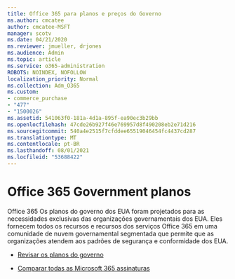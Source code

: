 ```yaml
---
title: Office 365 para planos e preços do Governo
ms.author: cmcatee
author: cmcatee-MSFT
manager: scotv
ms.date: 04/21/2020
ms.reviewer: jmueller, drjones
ms.audience: Admin
ms.topic: article
ms.service: o365-administration
ROBOTS: NOINDEX, NOFOLLOW
localization_priority: Normal
ms.collection: Adm_O365
ms.custom:
- commerce_purchase
- "477"
- "1500026"
ms.assetid: 541063f0-181a-4d1a-895f-ea90ec3b29bb
ms.openlocfilehash: 47cde26b927f46e769957d8f490208eb2e71d216
ms.sourcegitcommit: 540a4e2515f7cfddee65519046454fc4437cd287
ms.translationtype: MT
ms.contentlocale: pt-BR
ms.lasthandoff: 08/01/2021
ms.locfileid: "53688422"
---
```

# <a name="office-365-government-plans"></a>Office 365 Government planos

Office 365 Os planos do governo dos EUA foram projetados para as necessidades exclusivas das organizações governamentais dos EUA. Eles fornecem todos os recursos e recursos dos serviços Office 365 em uma comunidade de nuvem governamental segmentada que permite que as organizações atendem aos padrões de segurança e conformidade dos EUA.
  
- [Revisar os planos do governo](https://products.office.com/government/compare-office-365-government-plans)

- [Comparar todas as Microsoft 365 assinaturas](https://products.office.com/business/compare-more-office-365-for-business-plans)